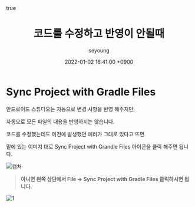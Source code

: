 ﻿---
title: "코드를 수정하고 반영이 안될때"
author: seyoung
date: '2022-01-02 16:41:00 +0900'
categories: Android Settings
tags: [android,roadmap]
math: true
mermaid: true
---


# Sync Project with Gradle Files

안드로이드 스튜디오는 자동으로 변경 사항을 반영 해주지만,

자동으로 모든 파일의 내용을  반영하지는 않습니다.

코드를 수정했는데도 이전에 발생했던 에러가 그대로 있다고 뜨면

밑에 있는 이미지 대로 Sync Project with Grandle Files 아이콘을 클릭 해주면 됩니다.


![캡처](https://user-images.githubusercontent.com/54762273/147869227-02efc73d-8a60-4016-ae55-21da4a625caf.jpg)

> **아니면 왼쪽 상단에서 File -> Sync Project with Gradle Files 클릭하시면 됩니다.**

![1](https://user-images.githubusercontent.com/54762273/147869325-631b2d93-1e96-40e4-a323-4f83ddcb4d7f.jpg)

